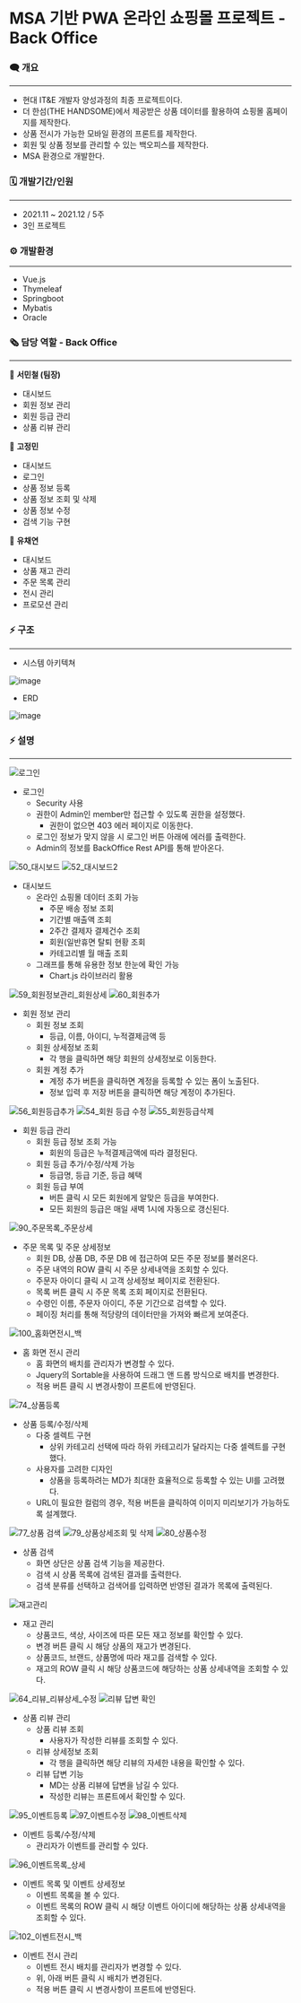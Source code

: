 # MSA 기반 PWA 온라인 쇼핑몰 프로젝트 - Back Office

### 🗨️ **개요**

---

- 현대 IT&E 개발자 양성과정의 최종 프로젝트이다.
- 더 한섬(THE HANDSOME)에서 제공받은 상품 데이터를 활용하여 쇼핑몰 홈페이지를 제작한다.
- 상품 전시가 가능한 모바일 환경의 프론트를 제작한다.
- 회원 및 상품 정보를 관리할 수 있는 백오피스를 제작한다.
- MSA 환경으로 개발한다.

### 🗓️ 개발기간/인원

---

- 2021.11 ~ 2021.12 / 5주
- 3인 프로젝트

### ⚙️ 개발환경

---

- Vue.js
- Thymeleaf
- Springboot
- Mybatis
- Oracle

### 🗞️ 담당 역할 - Back Office

---

🍉 **서민철 (팀장)**

- 대시보드
- 회원 정보 관리
- 회원 등급 관리
- 상품 리뷰 관리

🍊 **고정민**

- 대시보드
- 로그인
- 상품 정보 등록
- 상품 정보 조회 및 삭제
- 상품 정보 수정
- 검색 기능 구현

🍋 **유채연**

- 대시보드
- 상품 재고 관리
- 주문 목록 관리
- 전시 관리
- 프로모션 관리

### ⚡ 구조

---

- 시스템 아키텍쳐

![image](https://user-images.githubusercontent.com/23237567/147749585-0164236d-c0cb-4a1c-8084-d9cfa27c2a1e.png)


- ERD

![image](https://user-images.githubusercontent.com/23237567/147749566-3282b399-9e3e-464c-8b28-410701d3b496.png)


### ⚡ 설명

---

![로그인](https://user-images.githubusercontent.com/23237567/147874982-9b8fefe1-6aef-4092-9064-c16a675138a8.gif)

- 로그인
    - Security 사용
    - 권한이 Admin인 member만 접근할 수 있도록 권한을 설정했다.
        - 권한이 없으면 403 에러 페이지로 이동한다.
    - 로그인 정보가 맞지 않을 시 로그인 버튼 아래에 에러를 출력한다.
    - Admin의 정보를 BackOffice Rest API를 통해 받아온다.

![50_대시보드](https://user-images.githubusercontent.com/23237567/147874800-9c3ea90a-109d-44fa-9278-644e0682c729.gif)
![52_대시보드2](https://user-images.githubusercontent.com/23237567/147874836-24937b93-d040-4f18-97c3-e087720047cf.gif)

- 대시보드
    - 온라인 쇼핑몰 데이터 조회 가능
        - 주문 배송 정보 조회
        - 기간별 매출액 조회
        - 2주간 결제자 결제건수 조회
        - 회원(일반휴면 탈퇴 현황 조회
        - 카테고리별 월 매출 조회
    - 그래프를 통해 유용한 정보 한눈에 확인 가능
        - Chart.js 라이브러리 활용

![59_회원정보관리_회원상세](https://user-images.githubusercontent.com/23237567/147874862-c729c503-67b1-4d3b-b676-f3900954950f.gif)
![60_회원추가](https://user-images.githubusercontent.com/23237567/147874864-c7211b96-eb26-4573-8398-49ba676a0478.gif)

- 회원 정보 관리
    - 회원 정보 조회
        - 등급, 이름, 아이디, 누적결제금액 등
    - 회원 상세정보 조회
        - 각 행을 클릭하면 해당 회원의 상세정보로 이동한다.
    - 회원 계정 추가
        - 계정 추가 버튼을 클릭하면 계정을 등록할 수 있는 폼이 노출된다.
        - 정보 입력 후 저장 버튼을 클릭하면 해당 계정이 추가된다.

![56_회원등급추가](https://user-images.githubusercontent.com/23237567/147874851-2a73eceb-1db0-47bf-b49b-a34985466ea5.gif)
![54_회원 등급 수정](https://user-images.githubusercontent.com/23237567/147874852-0d337e6a-b2d0-45ff-a12f-6ecd3c1b31c8.gif)
![55_회원등급삭제](https://user-images.githubusercontent.com/23237567/147874856-9aba6278-bf18-490b-b7bd-172aff0bbea3.gif)

- 회원 등급 관리
    - 회원 등급 정보 조회 가능
        - 회원의 등급은 누적결제금액에 따라 결정된다.
    - 회원 등급 추가/수정/삭제 가능
        - 등급명, 등급 기준, 등급 혜택
    - 회원 등급 부여
        - 버튼 클릭 시 모든 회원에게 알맞은 등급을 부여한다.
        - 모든 회원의 등급은 매일 새벽 1시에 자동으로 갱신된다.
  
![90_주문목록_주문상세](https://user-images.githubusercontent.com/23237567/147874915-d13d0683-b0ba-4d87-9878-63cbafa81ae0.gif)

- 주문 목록 및 주문 상세정보
    - 회원 DB, 상품 DB, 주문 DB 에 접근하여 모든 주문 정보를 불러온다.
    - 주문 내역의 ROW 클릭 시 주문 상세내역을 조회할 수 있다.
    - 주문자 아이디 클릭 시 고객 상세정보 페이지로 전환된다.
    - 목록 버튼 클릭 시 주문 목록 조회 페이지로 전환된다.
    - 수령인 이름, 주문자 아이디, 주문 기간으로 검색할 수 있다.
    - 페이징 처리를 통해 적당량의 데이터만을 가져와 빠르게 보여준다.

![100_홈화면전시_백](https://user-images.githubusercontent.com/23237567/147874948-9763bcb7-89f5-484a-a60e-b9424b833419.gif)

- 홈 화면 전시 관리
    - 홈 화면의 배치를 관리자가 변경할 수 있다.
    - Jquery의 Sortable을 사용하여 드래그 앤 드롭 방식으로 배치를 변경한다.
    - 적용 버튼 클릭 시 변경사항이 프론트에 반영된다.

![74_상품등록](https://user-images.githubusercontent.com/23237567/147874899-1b943aa0-bc8d-48f4-8d22-a7e308d7d58b.gif)

- 상품 등록/수정/삭제
    - 다중 셀렉트 구현
        - 상위 카테고리 선택에 따라 하위 카테고리가 달라지는 다중 셀렉트를 구현했다.
    - 사용자를 고려한 디자인
        - 상품을 등록하려는 MD가 최대한 효율적으로 등록할 수 있는 UI를 고려했다.
    - URL이 필요한 컬럼의 경우, 적용 버튼을 클릭하여 이미지 미리보기가 가능하도록 설계했다.

![77_상품 검색](https://user-images.githubusercontent.com/23237567/147874903-ae4538e1-e10a-4989-9c04-92b40d7edb48.gif)
![79_상품상세조회 및 삭제](https://user-images.githubusercontent.com/23237567/147874905-3c574cb1-9d36-489e-a581-755e73847f3d.gif)
![80_상품수정](https://user-images.githubusercontent.com/23237567/147874908-e94a07c2-6088-4619-9be1-234b33b91459.gif)

- 상품 검색
    - 화면 상단은 상품 검색 기능을 제공한다.
    - 검색 시 상품 목록에 검색된 결과를 출력한다.
    - 검색 분류를 선택하고 검색어를 입력하면 반영된 결과가 목록에 출력된다.

![재고관리](https://user-images.githubusercontent.com/23237567/147874977-64fdeff0-926c-4d0d-812a-aa61f934acea.gif)

- 재고 관리
    - 상품코드, 색상, 사이즈에 따른 모든 재고 정보를 확인할 수 있다.
    - 변경 버튼 클릭 시 해당 상품의 재고가 변경된다.
    - 상품코드, 브랜드, 상품명에 따라 재고를 검색할 수 있다.
    - 재고의 ROW 클릭 시 해당 상품코드에 해당하는 상품 상세내역을 조회할 수 있다.

![64_리뷰_리뷰상세_수정](https://user-images.githubusercontent.com/23237567/147874872-e6a61d67-9df2-438f-a2ac-e9eba71e310d.gif)
![리뷰 답변 확인](https://user-images.githubusercontent.com/23237567/147874874-fafd3750-a50f-409e-8ecd-f0458dfbc587.gif)

- 상품 리뷰 관리
    - 상품 리뷰 조회
        - 사용자가 작성한 리뷰를 조회할 수 있다.
    - 리뷰 상세정보 조회
        - 각 행을 클릭하면 해당 리뷰의 자세한 내용을 확인할 수 있다.
    - 리뷰 답변 기능
        - MD는 상품 리뷰에 답변을 남길 수 있다.
        - 작성한 리뷰는 프론트에서 확인할 수 있다.

![95_이벤트등록](https://user-images.githubusercontent.com/23237567/147874920-5e179ed3-9900-41a6-a118-c953e120a760.gif)
![97_이벤트수정](https://user-images.githubusercontent.com/23237567/147874926-4c62f3bc-0b8e-409a-bae2-ebcfd9957899.gif)
![98_이벤트삭제](https://user-images.githubusercontent.com/23237567/147874927-4280691a-10cf-4b3f-8150-51967c0be538.gif)

- 이벤트 등록/수정/삭제
    - 관리자가 이벤트를 관리할 수 있다.

![96_이벤트목록_상세](https://user-images.githubusercontent.com/23237567/147874923-98e096a4-28ab-4d18-9310-17bfdb8740a0.gif)
 
- 이벤트 목록 및 이벤트 상세정보
    - 이벤트 목록을 볼 수 있다.
    - 이벤트 목록의 ROW 클릭 시 해당 이벤트 아이디에 해당하는 상품 상세내역을 조회할 수 있다.

![102_이벤트전시_백](https://user-images.githubusercontent.com/23237567/147874932-c8771666-c86f-46d8-9fc3-c3ce116ba425.gif)
    
- 이벤트 전시 관리
    - 이벤트 전시 배치를 관리자가 변경할 수 있다.
    - 위, 아래 버튼 클릭 시 배치가 변경된다.
    - 적용 버튼 클릭 시 변경사항이 프론트에 반영된다.
